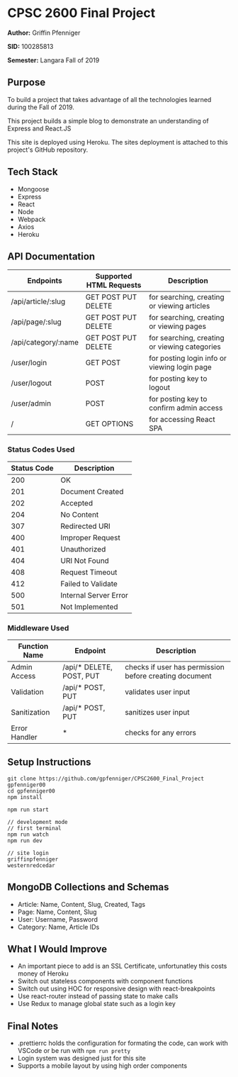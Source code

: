 # CPSC 2600 Final Project

**Author:**
Griffin Pfenniger

**SID:**
100285813

**Semester:**
Langara Fall of 2019

## Purpose

To build a project that takes advantage of all the technologies learned during the Fall of 2019.

This project builds a simple blog to demonstrate an understanding of Express and React.JS

This site is deployed using Heroku. The sites deployment is attached to this project's GitHub repository.

## Tech Stack

-   Mongoose
-   Express
-   React
-   Node
-   Webpack
-   Axios
-   Heroku

## API Documentation

| Endpoints           | Supported HTML Requests | Description                                   |
| ------------------- | ----------------------- | --------------------------------------------- |
| /api/article/:slug  | GET POST PUT DELETE     | for searching, creating or viewing articles   |
| /api/page/:slug     | GET POST PUT DELETE     | for searching, creating or viewing pages      |
| /api/category/:name | GET POST PUT DELETE     | for searching, creating or viewing categories |
| /user/login         | GET POST                | for posting login info or viewing login page  |
| /user/logout        | POST                    | for posting key to logout                     |
| /user/admin         | POST                    | for posting key to confirm admin access       |
| /                   | GET OPTIONS             | for accessing React SPA                       |

### Status Codes Used

| Status Code | Description           |
| ----------- | --------------------- |
| 200         | OK                    |
| 201         | Document Created      |
| 202         | Accepted              |
| 204         | No Content            |
| 307         | Redirected URI        |
| 400         | Improper Request      |
| 401         | Unauthorized          |
| 404         | URI Not Found         |
| 408         | Request Timeout       |
| 412         | Failed to Validate    |
| 500         | Internal Server Error |
| 501         | Not Implemented       |

### Middleware Used

| Function Name | Endpoint                  | Description                                            |
| ------------- | ------------------------- | ------------------------------------------------------ |
| Admin Access  | /api/\* DELETE, POST, PUT | checks if user has permission before creating document |
| Validation    | /api/\* POST, PUT         | validates user input                                   |
| Sanitization  | /api/\* POST, PUT         | sanitizes user input                                   |
| Error Handler | \*                        | checks for any errors                                  |

## Setup Instructions

```
git clone https://github.com/gpfenniger/CPSC2600_Final_Project gpfenniger00
cd gpfenniger00
npm install

npm run start

// development mode
// first terminal
npm run watch
npm run dev

// site login
griffinpfenniger
westernredcedar
```

## MongoDB Collections and Schemas

-   Article: Name, Content, Slug, Created, Tags
-   Page: Name, Content, Slug
-   User: Username, Password
-   Category: Name, Article IDs

## What I Would Improve

-   An important piece to add is an SSL Certificate, unfortunatley this costs money of Heroku
-   Switch out stateless components with component functions
-   Switch out using HOC for responsive design with react-breakpoints
-   Use react-router instead of passing state to make calls
-   Use Redux to manage global state such as a login key

## Final Notes

-   .prettierrc holds the configuration for formating the code, can work with VSCode or be run with `npm run pretty`
-   Login system was designed just for this site
-   Supports a mobile layout by using high order components
